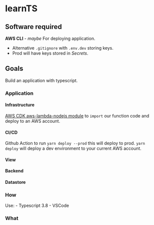 # learnTS

## Software required

**AWS CLI** - *maybe* For deploying application.  
- Alternative `.gitignore` with `.env.dev` storing keys.
- Prod will have keys stored in *Secrets*.

## Goals

Build an application with typescript.

### Application

#### Infrastructure

[AWS CDK aws-lambda-nodejs module](https://docs.aws.amazon.com/cdk/api/latest/docs/aws-lambda-nodejs-readme.html) to `import` our function code and deploy to an AWS account.

#### CI/CD

Github Action to run `yarn deploy --prod` this will deploy to prod.  `yarn deploy` will deploy a dev environment to your current AWS account.

#### View


#### Backend


#### Datastore



### How

Use:
    - Typescript 3.8
    - VSCode
### What